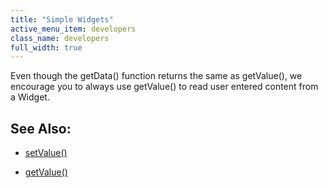 ```yaml
---
title: "Simple Widgets"
active_menu_item: developers
class_name: developers
full_width: true
---
```



Even though the getData() function returns the same as getValue(), we encourage you to always use getValue() to read user entered content from a Widget.

## See Also:

 - [setValue()](../../../../client-api/widget-data-state-manipulation/refsetvalue)

 - [getValue()](../../../../client-api/widget-data-state-manipulation/refgetvalue)

